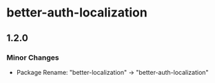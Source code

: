 # better-auth-localization

## 1.2.0

### Minor Changes

- Package Rename: "better-localization" -> "better-auth-localization"
